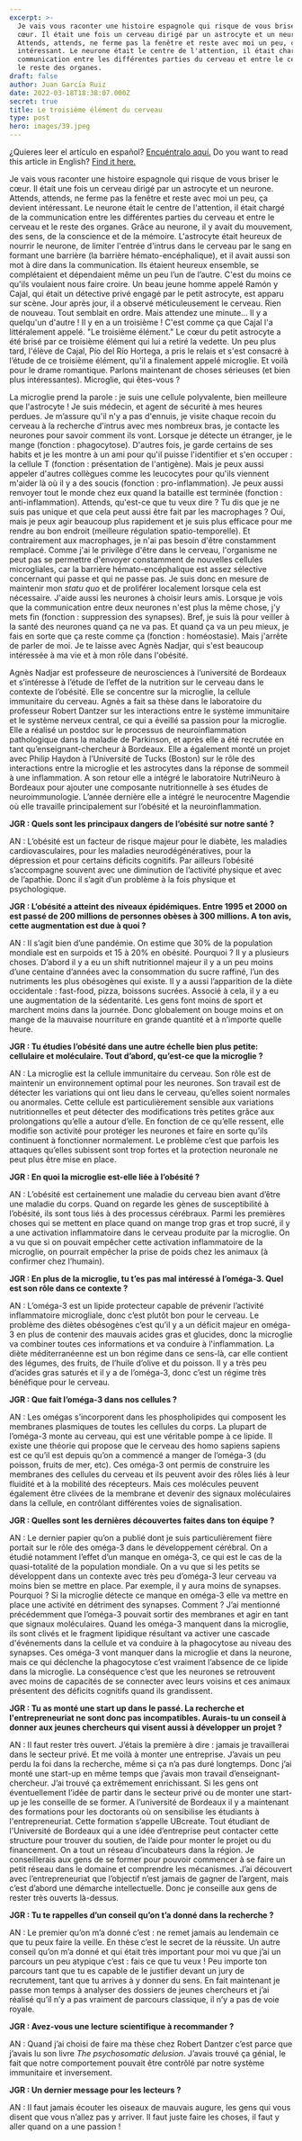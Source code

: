 ```yaml
---
excerpt: >-
  Je vais vous raconter une histoire espagnole qui risque de vous briser le
  cœur. Il était une fois un cerveau dirigé par un astrocyte et un neurone.
  Attends, attends, ne ferme pas la fenêtre et reste avec moi un peu, ça devient
  intéressant. Le neurone était le centre de l'attention, il était chargé de la
  communication entre les différentes parties du cerveau et entre le cerveau et
  le reste des organes.
draft: false
author: Juan García Ruiz
date: 2022-03-18T18:38:07.000Z
secret: true
title: Le troisième élément du cerveau
type: post
hero: images/39.jpeg
---
```

<span class="clarification-box">
¿Quieres leer el artículo en español? <a href="/El-tercer-elemento-del-cerebro">Encuéntralo aquí.</a>
</span>

<span class="clarification-box">
Do you want to read this article in English? <a href="/The-third-element-of-the-brain">Find it here.</a>
</span>

Je vais vous raconter une histoire espagnole qui risque de vous briser le cœur. Il était une fois un cerveau dirigé par un astrocyte et un neurone. Attends, attends, ne ferme pas la fenêtre et reste avec moi un peu, ça devient intéressant. Le neurone était le centre de l'attention, il était chargé de la communication entre les différentes parties du cerveau et entre le cerveau et le reste des organes. Grâce au neurone, il y avait du mouvement, des sens, de la conscience et de la mémoire. L'astrocyte était heureux de nourrir le neurone, de limiter l'entrée d'intrus dans le cerveau par le sang en formant une barrière (la barrière hémato-encéphalique), et il avait aussi son mot à dire dans la communication. Ils étaient heureux ensemble, se complétaient et dépendaient même un peu l’un de l’autre. C'est du moins ce qu'ils voulaient nous faire croire. Un beau jeune homme appelé Ramón y Cajal, qui était un détective privé engagé par le petit astrocyte, est apparu sur scène. Jour après jour, il a observé méticuleusement le cerveau. Rien de nouveau. Tout semblait en ordre. Mais attendez une minute... Il y a quelqu'un d'autre ! Il y en a un troisième ! C'est comme ça que Cajal l'a littéralement appelé. "Le troisième élément." Le cœur du petit astrocyte a été brisé par ce troisième élément qui lui a retiré la vedette. Un peu plus tard, l'élève de Cajal, Pío del Río Hortega, a pris le relais et s'est consacré à l’étude de ce troisième élément, qu'il a finalement appelé microglie. Et voilà pour le drame romantique. Parlons maintenant de choses sérieuses (et bien plus intéressantes). Microglie, qui êtes-vous ?

La microglie prend la parole : je suis une cellule polyvalente, bien meilleure que l'astrocyte ! Je suis médecin, et agent de sécurité à mes heures perdues. Je m’assure qu'il n'y a pas d'ennuis, je visite chaque recoin du cerveau à la recherche d'intrus avec mes nombreux bras, je contacte les neurones pour savoir comment ils vont. Lorsque je détecte un étranger, je le mange (fonction : phagocytose). D'autres fois, je garde certains de ses habits et je les montre à un ami pour qu'il puisse l'identifier et s'en occuper : la cellule T (fonction : présentation de l'antigène). Mais je peux aussi appeler d'autres collègues comme les leucocytes pour qu'ils viennent m'aider là où il y a des soucis (fonction : pro-inflammation). Je peux aussi renvoyer tout le monde chez eux quand la bataille est terminée (fonction : anti-inflammation). Attends, qu'est-ce que tu veux dire ? Tu dis que je ne suis pas unique et que cela peut aussi être fait par les macrophages ? Oui, mais je peux agir beaucoup plus rapidement et je suis plus efficace pour me rendre au bon endroit (meilleure régulation spatio-temporelle). Et contrairement aux macrophages, je n'ai pas besoin d'être constamment remplacé. Comme j'ai le privilège d'être dans le cerveau, l'organisme ne peut pas se permettre d'envoyer constamment de nouvelles cellules microgliales, car la barrière hémato-encéphalique est assez sélective concernant qui passe et qui ne passe pas. Je suis donc en mesure de maintenir mon *statu quo* et de proliférer localement lorsque cela est nécessaire. J'aide aussi les neurones à choisir leurs amis. Lorsque je vois que la communication entre deux neurones n'est plus la même chose, j'y mets fin (fonction : suppression des synapses). Bref, je suis là pour veiller à la santé des neurones quand ça ne va pas. Et quand ça va un peu mieux, je fais en sorte que ça reste comme ça (fonction : homéostasie). Mais j'arrête de parler de moi. Je te laisse avec Agnès Nadjar, qui s'est beaucoup intéressée à ma vie et à mon rôle dans l'obésité.

Agnès Nadjar est professeure de neurosciences à l’université de Bordeaux et s’intéresse à l’étude de l’effet de la nutrition sur le cerveau dans le contexte de l’obésité. Elle se concentre sur la microglie, la cellule immunitaire du cerveau. Agnès a fait sa thèse dans le laboratoire du professeur Robert Dantzer sur les interactions entre le système immunitaire et le système nerveux central, ce qui a éveillé sa passion pour la microglie. Elle a réalisé un postdoc sur le processus de neuroinflammation pathologique dans la maladie de Parkinson, et après elle a été recrutée en tant qu’enseignant-chercheur à Bordeaux. Elle a également monté un projet avec Philip Haydon à l’Université de Tucks (Boston) sur le rôle des interactions entre la microglie et les astrocytes dans la réponse de sommeil à une inflammation. A son retour elle a intégré le laboratoire NutriNeuro à Bordeaux pour ajouter une composante nutritionnelle à ses études de neuroimmunologie. L’année dernière elle a intégré le neurocentre Magendie où elle travaille principalement sur l’obésité et la neuroinflammation.

**JGR : Quels sont les principaux dangers de l’obésité sur notre santé ?**

AN : L’obésité est un facteur de risque majeur pour le diabète, les maladies cardiovasculaires, pour les maladies neurodégénératives, pour la dépression et pour certains déficits cognitifs. Par ailleurs l’obésité s’accompagne souvent avec une diminution de l’activité physique et avec de l’apathie. Donc il s’agit d’un problème à la fois physique et psychologique.

**JGR : L’obésité a atteint des niveaux épidémiques. Entre 1995 et 2000 on est passé de 200 millions de personnes obèses à 300 millions. A ton avis, cette augmentation est due à quoi ?**

AN : Il s’agit bien d’une pandémie. On estime que 30% de la population mondiale est en surpoids et 15 à 20% en obésité. Pourquoi ? Il y a plusieurs choses. D’abord il y a eu un shift nutritionnel majeur il y a un peu moins d’une centaine d’années avec la consommation du sucre raffiné, l’un des nutriments les plus obésogènes qui existe. Il y a aussi l’apparition de la diète occidentale : fast-food, pizza, boissons sucrées. Associé à cela, il y a eu une augmentation de la sédentarité. Les gens font moins de sport et marchent moins dans la journée. Donc globalement on bouge moins et on mange de la mauvaise nourriture en grande quantité et à n’importe quelle heure.

**JGR : Tu étudies l’obésité dans une autre échelle bien plus petite: cellulaire et moléculaire. Tout d’abord, qu’est-ce que la microglie ?**

AN : La microglie est la cellule immunitaire du cerveau. Son rôle est de maintenir un environnement optimal pour les neurones. Son travail est de détecter les variations qui ont lieu dans le cerveau, qu’elles soient normales ou anormales. Cette cellule est particulièrement sensible aux variations nutritionnelles et peut détecter des modifications très petites grâce aux prolongations qu’elle a autour d’elle. En fonction de ce qu’elle ressent, elle modifie son activité pour protéger les neurones et faire en sorte qu’ils continuent à fonctionner normalement. Le problème c’est que parfois les attaques qu’elles subissent sont trop fortes et la protection neuronale ne peut plus être mise en place.

**JGR : En quoi la microglie est-elle liée à l’obésité ?**

AN : L’obésité est certainement une maladie du cerveau bien avant d’être une maladie du corps. Quand on regarde les gènes de susceptibilité à l’obésité, ils sont tous liés à des processus cérébraux. Parmi les premières choses qui se mettent en place quand on mange trop gras et trop sucré, il y a une activation inflammatoire dans le cerveau produite par la microglie. On a vu que si on pouvait empêcher cette activation inflammatoire de la microglie, on pourrait empêcher la prise de poids chez les animaux (à confirmer chez l’humain).

**JGR : En plus de la microglie, tu t’es pas mal intéressé à l’oméga-3. Quel est son rôle dans ce contexte ?**

AN : L’oméga-3 est un lipide protecteur capable de prévenir l’activité inflammatoire microgliale, donc c’est plutôt bon pour le cerveau. Le problème des diètes obésogènes c’est qu’il y a un déficit majeur en oméga-3 en plus de contenir des mauvais acides gras et glucides, donc la microglie va combiner toutes ces informations et va conduire à l'inflammation. La diète méditerranéenne est un bon régime dans ce sens-là, car elle contient des légumes, des fruits, de l’huile d’olive et du poisson. Il y a très peu d’acides gras saturés et il y a de l’oméga-3, donc c’est un régime très bénéfique pour le cerveau.

**JGR : Que fait l’oméga-3 dans nos cellules ?**

AN : Les omégas s’incorporent dans les phospholipides qui composent les membranes plasmiques de toutes les cellules du corps. La plupart de l’oméga-3 monte au cerveau, qui est une véritable pompe à ce lipide. Il existe une théorie qui propose que le cerveau des homo sapiens sapiens est ce qu’il est depuis qu’on a commencé a manger de l’oméga-3 (du poisson, fruits de mer, etc). Ces oméga-3 ont permis de construire les membranes des cellules du cerveau et ils peuvent avoir des rôles liés à leur fluidité et à la mobilité des récepteurs. Mais ces molécules peuvent également être clivées de la membrane et devenir des signaux moléculaires dans la cellule, en contrôlant différentes voies de signalisation.

**JGR : Quelles sont les dernières découvertes faites dans ton équipe ?**

AN : Le dernier papier qu’on a publié dont je suis particulièrement fière portait sur le rôle des oméga-3 dans le développement cérébral. On a étudié notamment l’effet d’un manque en oméga-3, ce qui est le cas de la quasi-totalité de la population mondiale. On a vu que si les petits se développent dans un contexte avec très peu d’oméga-3 leur cerveau va moins bien se mettre en place. Par exemple, il y aura moins de synapses. Pourquoi ? Si la microglie détecte ce manque en oméga-3 elle va mettre en place une activité en détriment des synapses. Comment ? J’ai mentionné précédemment que l’oméga-3 pouvait sortir des membranes et agir en tant que signaux moléculaires. Quand les oméga-3 manquent dans la microglie, ils sont clivés et le fragment lipidique résultant va activer une cascade d'événements dans la cellule et va conduire à la phagocytose au niveau des synapses. Ces oméga-3 vont manquer dans la microglie et dans la neurone, mais ce qui déclenche la phagocytose c’est vraiment l’absence de ce lipide dans la microglie. La conséquence c’est que les neurones se retrouvent avec moins de capacités de se connecter avec leurs voisins et ces animaux présentent des déficits cognitifs quand ils grandissent.

**JGR : Tu as monté une start up dans le passé. La recherche et l'entrepreneuriat ne sont donc pas incompatibles. Aurais-tu un conseil à donner aux jeunes chercheurs qui visent aussi à développer un projet ?**

AN : Il faut rester très ouvert. J’étais la première à dire : jamais je travaillerai dans le secteur privé. Et me voilà à monter une entreprise. J’avais un peu perdu la foi dans la recherche, même si ça n’a pas duré longtemps. Donc j’ai monté une start-up en même temps que j’avais mon travail d’enseignant-chercheur. J’ai trouvé ça extrêmement enrichissant. Si les gens ont éventuellement l’idée de partir dans le secteur privé ou de monter une start-up je les conseille de se former. A l’université de Bordeaux il y a maintenant des formations pour les doctorants où on sensibilise les étudiants à l'entrepreneuriat. Cette formation s’appelle UBcreate. Tout étudiant de l'Université de Bordeaux qui a une idée d’entreprise peut contacter cette structure pour trouver du soutien, de l’aide pour monter le projet ou du financement. On a tout un réseau d’incubateurs dans la région. Je conseillerais aux gens de se former pour pouvoir commencer à se faire un petit réseau dans le domaine et comprendre les mécanismes. J’ai découvert avec l’entrepreneuriat que l’objectif n’est jamais de gagner de l’argent, mais c’est d’abord une démarche intellectuelle. Donc je conseille aux gens de rester très ouverts là-dessus.

**JGR : Tu te rappelles d’un conseil qu’on t’a donné dans la recherche ?**

AN : Le premier qu’on m’a donné c’est : ne remet jamais au lendemain ce que tu peux faire la veille. En thèse c’est le secret de la réussite. Un autre conseil qu’on m’a donné et qui était très important pour moi vu que j’ai un parcours un peu atypique c’est : fais ce que tu veux ! Peu importe ton parcours tant que tu es capable de le justifier devant un jury de recrutement, tant que tu arrives à y donner du sens. En fait maintenant je passe mon temps à analyser des dossiers de jeunes chercheurs et j’ai réalisé qu’il n’y a pas vraiment de parcours classique, il n’y a pas de voie royale.

**JGR : Avez-vous une lecture scientifique à recommander ?**

AN : Quand j’ai choisi de faire ma thèse chez Robert Dantzer c’est parce que j’avais lu son livre *The psychosomatic delusion*. J’avais trouvé ça génial, le fait que notre comportement pouvait être contrôlé par notre système immunitaire et inversement.

**JGR : Un dernier message pour les lecteurs ?**

AN : Il faut jamais écouter les oiseaux de mauvais augure, les gens qui vous disent que vous n’allez pas y arriver. Il faut juste faire les choses, il faut y aller quand on a une passion !
